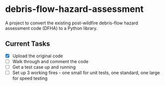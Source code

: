 # debris-flow-hazard-assessment

A project to convert the existing post-wildfire debris-flow hazard assessment code (DFHA) to a Python library.

## Current Tasks

* [X] Upload the original code
* [ ] Walk through and comment the code
* [ ] Get a test case up and running
* [ ] Set up 3 working fires - one small for unit tests, one standard, one large for speed testing
